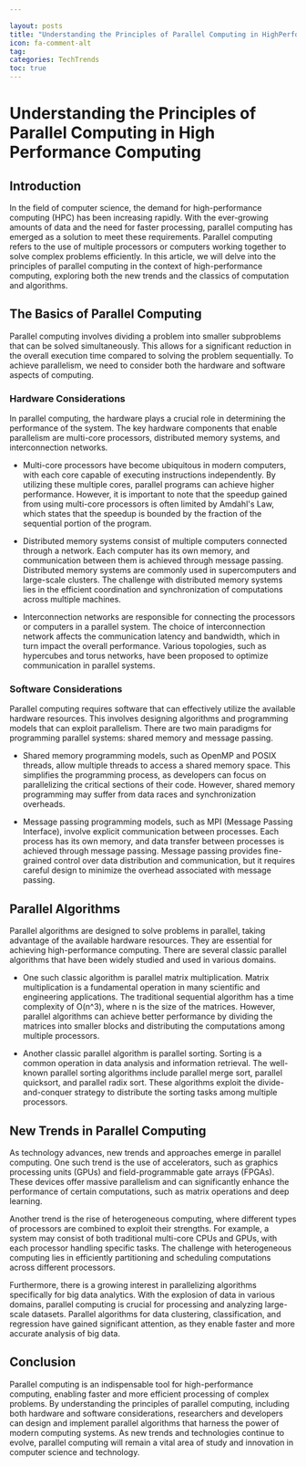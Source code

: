 ```yaml
---

layout: posts
title: "Understanding the Principles of Parallel Computing in HighPerformance Computing"
icon: fa-comment-alt
tag:      
categories: TechTrends
toc: true
---
```




# Understanding the Principles of Parallel Computing in High Performance Computing

## Introduction

In the field of computer science, the demand for high-performance computing (HPC) has been increasing rapidly. With the ever-growing amounts of data and the need for faster processing, parallel computing has emerged as a solution to meet these requirements. Parallel computing refers to the use of multiple processors or computers working together to solve complex problems efficiently. In this article, we will delve into the principles of parallel computing in the context of high-performance computing, exploring both the new trends and the classics of computation and algorithms.

## The Basics of Parallel Computing

Parallel computing involves dividing a problem into smaller subproblems that can be solved simultaneously. This allows for a significant reduction in the overall execution time compared to solving the problem sequentially. To achieve parallelism, we need to consider both the hardware and software aspects of computing.

### Hardware Considerations

In parallel computing, the hardware plays a crucial role in determining the performance of the system. The key hardware components that enable parallelism are multi-core processors, distributed memory systems, and interconnection networks.

- Multi-core processors have become ubiquitous in modern computers, with each core capable of executing instructions independently. By utilizing these multiple cores, parallel programs can achieve higher performance. However, it is important to note that the speedup gained from using multi-core processors is often limited by Amdahl's Law, which states that the speedup is bounded by the fraction of the sequential portion of the program.

- Distributed memory systems consist of multiple computers connected through a network. Each computer has its own memory, and communication between them is achieved through message passing. Distributed memory systems are commonly used in supercomputers and large-scale clusters. The challenge with distributed memory systems lies in the efficient coordination and synchronization of computations across multiple machines.

- Interconnection networks are responsible for connecting the processors or computers in a parallel system. The choice of interconnection network affects the communication latency and bandwidth, which in turn impact the overall performance. Various topologies, such as hypercubes and torus networks, have been proposed to optimize communication in parallel systems.

### Software Considerations

Parallel computing requires software that can effectively utilize the available hardware resources. This involves designing algorithms and programming models that can exploit parallelism. There are two main paradigms for programming parallel systems: shared memory and message passing.

- Shared memory programming models, such as OpenMP and POSIX threads, allow multiple threads to access a shared memory space. This simplifies the programming process, as developers can focus on parallelizing the critical sections of their code. However, shared memory programming may suffer from data races and synchronization overheads.

- Message passing programming models, such as MPI (Message Passing Interface), involve explicit communication between processes. Each process has its own memory, and data transfer between processes is achieved through message passing. Message passing provides fine-grained control over data distribution and communication, but it requires careful design to minimize the overhead associated with message passing.

## Parallel Algorithms

Parallel algorithms are designed to solve problems in parallel, taking advantage of the available hardware resources. They are essential for achieving high-performance computing. There are several classic parallel algorithms that have been widely studied and used in various domains.

- One such classic algorithm is parallel matrix multiplication. Matrix multiplication is a fundamental operation in many scientific and engineering applications. The traditional sequential algorithm has a time complexity of O(n^3), where n is the size of the matrices. However, parallel algorithms can achieve better performance by dividing the matrices into smaller blocks and distributing the computations among multiple processors.

- Another classic parallel algorithm is parallel sorting. Sorting is a common operation in data analysis and information retrieval. The well-known parallel sorting algorithms include parallel merge sort, parallel quicksort, and parallel radix sort. These algorithms exploit the divide-and-conquer strategy to distribute the sorting tasks among multiple processors.

## New Trends in Parallel Computing

As technology advances, new trends and approaches emerge in parallel computing. One such trend is the use of accelerators, such as graphics processing units (GPUs) and field-programmable gate arrays (FPGAs). These devices offer massive parallelism and can significantly enhance the performance of certain computations, such as matrix operations and deep learning.

Another trend is the rise of heterogeneous computing, where different types of processors are combined to exploit their strengths. For example, a system may consist of both traditional multi-core CPUs and GPUs, with each processor handling specific tasks. The challenge with heterogeneous computing lies in efficiently partitioning and scheduling computations across different processors.

Furthermore, there is a growing interest in parallelizing algorithms specifically for big data analytics. With the explosion of data in various domains, parallel computing is crucial for processing and analyzing large-scale datasets. Parallel algorithms for data clustering, classification, and regression have gained significant attention, as they enable faster and more accurate analysis of big data.

## Conclusion

Parallel computing is an indispensable tool for high-performance computing, enabling faster and more efficient processing of complex problems. By understanding the principles of parallel computing, including both hardware and software considerations, researchers and developers can design and implement parallel algorithms that harness the power of modern computing systems. As new trends and technologies continue to evolve, parallel computing will remain a vital area of study and innovation in computer science and technology.
